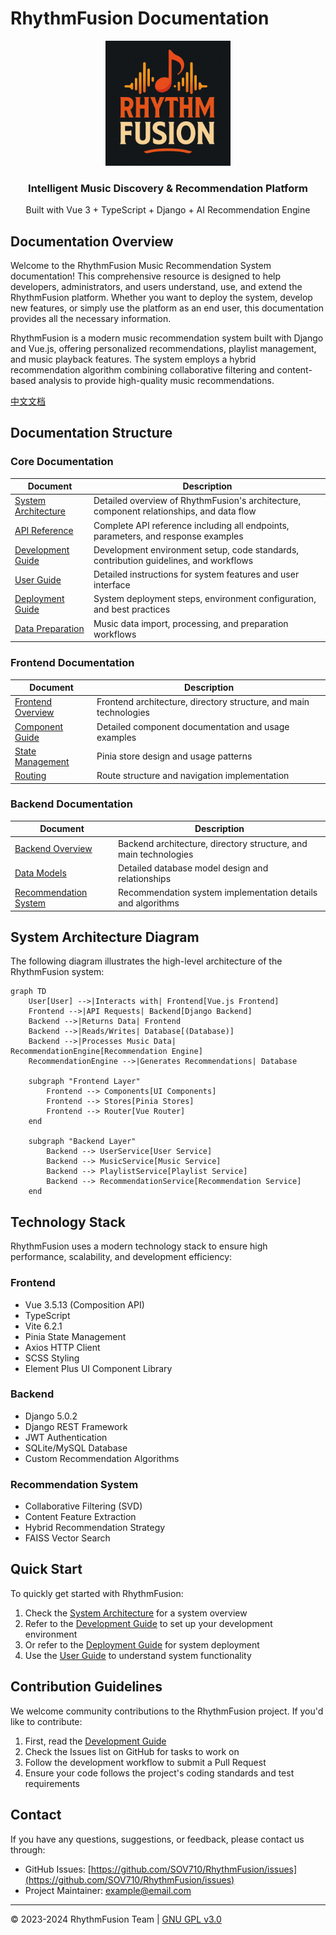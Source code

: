 # RhythmFusion Documentation

<div align="center">
    <img src="../frontend/src/assets/logo.png" alt="RhythmFusion Logo" width="200"/>
    <h3>Intelligent Music Discovery & Recommendation Platform</h3>
    <p>Built with Vue 3 + TypeScript + Django + AI Recommendation Engine</p>
</div>

## Documentation Overview

Welcome to the RhythmFusion Music Recommendation System documentation! This comprehensive resource is designed to help developers, administrators, and users understand, use, and extend the RhythmFusion platform. Whether you want to deploy the system, develop new features, or simply use the platform as an end user, this documentation provides all the necessary information.

RhythmFusion is a modern music recommendation system built with Django and Vue.js, offering personalized recommendations, playlist management, and music playback features. The system employs a hybrid recommendation algorithm combining collaborative filtering and content-based analysis to provide high-quality music recommendations.

[中文文档](index_zh.md)

## Documentation Structure

### Core Documentation

| Document | Description |
|----------|-------------|
| [System Architecture](architecture.md) | Detailed overview of RhythmFusion's architecture, component relationships, and data flow |
| [API Reference](api_doc.md) | Complete API reference including all endpoints, parameters, and response examples |
| [Development Guide](development.md) | Development environment setup, code standards, contribution guidelines, and workflows |
| [User Guide](user_guide.md) | Detailed instructions for system features and user interface |
| [Deployment Guide](deployment.md) | System deployment steps, environment configuration, and best practices |
| [Data Preparation](data_preparation.md) | Music data import, processing, and preparation workflows |

### Frontend Documentation

| Document | Description |
|----------|-------------|
| [Frontend Overview](frontend/index.md) | Frontend architecture, directory structure, and main technologies |
| [Component Guide](frontend/components.md) | Detailed component documentation and usage examples |
| [State Management](frontend/state.md) | Pinia store design and usage patterns |
| [Routing](frontend/routing.md) | Route structure and navigation implementation |

### Backend Documentation

| Document | Description |
|----------|-------------|
| [Backend Overview](backend/index.md) | Backend architecture, directory structure, and main technologies |
| [Data Models](backend/models.md) | Detailed database model design and relationships |
| [Recommendation System](backend/recommendation.md) | Recommendation system implementation details and algorithms |

## System Architecture Diagram

The following diagram illustrates the high-level architecture of the RhythmFusion system:

```mermaid
graph TD
    User[User] -->|Interacts with| Frontend[Vue.js Frontend]
    Frontend -->|API Requests| Backend[Django Backend]
    Backend -->|Returns Data| Frontend
    Backend -->|Reads/Writes| Database[(Database)]
    Backend -->|Processes Music Data| RecommendationEngine[Recommendation Engine]
    RecommendationEngine -->|Generates Recommendations| Database
    
    subgraph "Frontend Layer"
        Frontend --> Components[UI Components]
        Frontend --> Stores[Pinia Stores]
        Frontend --> Router[Vue Router]
    end
    
    subgraph "Backend Layer"
        Backend --> UserService[User Service]
        Backend --> MusicService[Music Service]
        Backend --> PlaylistService[Playlist Service]
        Backend --> RecommendationService[Recommendation Service]
    end
```

## Technology Stack

RhythmFusion uses a modern technology stack to ensure high performance, scalability, and development efficiency:

### Frontend
- Vue 3.5.13 (Composition API)
- TypeScript
- Vite 6.2.1
- Pinia State Management
- Axios HTTP Client
- SCSS Styling
- Element Plus UI Component Library

### Backend
- Django 5.0.2
- Django REST Framework
- JWT Authentication
- SQLite/MySQL Database
- Custom Recommendation Algorithms

### Recommendation System
- Collaborative Filtering (SVD)
- Content Feature Extraction
- Hybrid Recommendation Strategy
- FAISS Vector Search

## Quick Start

To quickly get started with RhythmFusion:

1. Check the [System Architecture](architecture.md) for a system overview
2. Refer to the [Development Guide](development.md) to set up your development environment
3. Or refer to the [Deployment Guide](deployment.md) for system deployment
4. Use the [User Guide](user_guide.md) to understand system functionality

## Contribution Guidelines

We welcome community contributions to the RhythmFusion project. If you'd like to contribute:

1. First, read the [Development Guide](development.md)
2. Check the Issues list on GitHub for tasks to work on
3. Follow the development workflow to submit a Pull Request
4. Ensure your code follows the project's coding standards and test requirements

## Contact

If you have any questions, suggestions, or feedback, please contact us through:

- GitHub Issues: [https://github.com/SOV710/RhythmFusion/issues](https://github.com/SOV710/RhythmFusion/issues)
- Project Maintainer: [example@email.com](mailto:example@email.com)

---

&copy; 2023-2024 RhythmFusion Team | [GNU GPL v3.0](../LICENSE) 